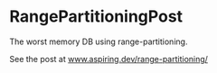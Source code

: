 # RangePartitioningPost

The worst memory DB using range-partitioning.

See the post at www.aspiring.dev/range-partitioning/